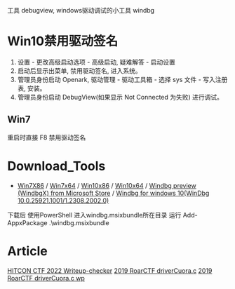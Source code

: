 工具
debugview, windows驱动调试的小工具
windbg

# Win10禁用驱动签名
1. 设置 - 更改高级启动选项 - 高级启动, 疑难解答 - 启动设置
2. 启动后显示出菜单, 禁用驱动签名, 进入系统。
3. 管理员身份启动 Openark,  驱动管理 - 驱动工具箱 - 选择 sys 文件 - 写入注册表, 安装。
4. 管理员身份启动 DebugView(如果显示 Not Connected 为失败) 进行调试。
## Win7
重启时直接 F8 禁用驱动签名



# Download_Tools
- [Win7X86](http://download.microsoft.com/download/A/6/A/A6AC035D-DA3F-4F0C-ADA4-37C8E5D34E3D/setup/WinSDKDebuggingTools/dbg_x86.msi​)
/ [Win7x64](http://download.microsoft.com/download/A/6/A/A6AC035D-DA3F-4F0C-ADA4-37C8E5D34E3D/setup/WinSDKDebuggingTools_amd64/dbg_amd64.msi​)
/ [Win10x86](https://download.microsoft.com/download/4/2/2/42245968-6A79-4DA7-A5FB-08C0AD0AE661/windowssdk/Installers/X86%20Debuggers%20And%20Tools-x86_en-us.msi​)
/ [Win10x64](https://download.microsoft.com/download/4/2/2/42245968-6A79-4DA7-A5FB-08C0AD0AE661/windowssdk/Installers/X64%20Debuggers%20And%20Tools-x64_en-us.msi​)
/ [Windbg preview (WindbgX) from Microsoft Store​](https://www.microsoft.com/store/p/windbg/9pgjgd53tn86​)
/ [Windbg for windows 10(WinDbg 10.0.25921.1001/1.2308.2002.0)​](https://windbg.download.prss.microsoft.com/dbazure/prod/1-2308-2002-0/windbg.msixbundle​)

下载后 使用PowerShell 进入windbg.msixbundle所在目录​
运行 Add-AppxPackage .\windbg.msixbundle

# Article

[HITCON CTF 2022 Writeup-checker](https://www.bilibili.com/read/cv20807188/)
[2019 RoarCTF driverCuora.c](https://github.com/berTrAM888/RoarCTF-Writeup-some-Source-Code/blob/master/Reverse/zprotect/src/driverCuora.c)
[2019 RoarCTF driverCuora.c wp](https://www.secpulse.com/archives/115908.html)


